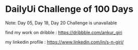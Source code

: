 # DailyUi Challenge of 100 Days

Note: Day 05, Day 18, Day 20 Challenge is unavailable

find my work on dribble : https://dribbble.com/ankur_giri

my linkedin profile : https://www.linkedin.com/in/s-n-giri/
